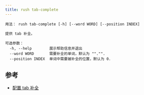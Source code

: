 ```yaml
---
title: rush tab-complete
---
```


```
用法： rush tab-complete [-h] [--word WORD] [--position INDEX]

提供 tab 补全。

可选参数：
  -h, --help        展示帮助信息并退出
  --word WORD       需要补全的单词，默认为 ""."".
  --position INDEX  单词中需要被补全的位置，默认为 0.
```

## 参考

- [配置 tab 补全](../developer/tab_completion.md)
